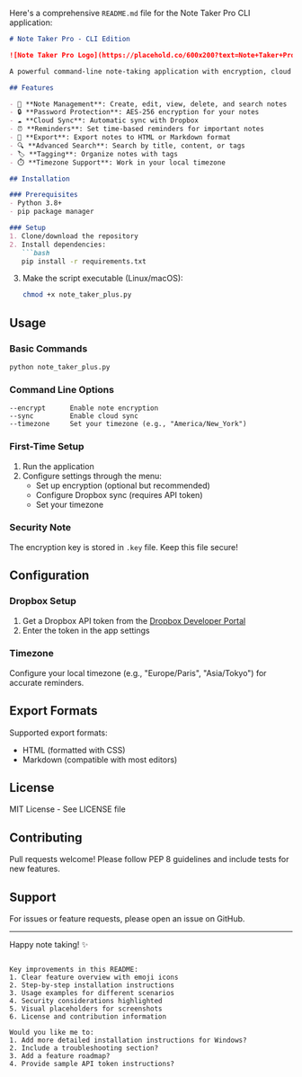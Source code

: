 Here's a comprehensive `README.md` file for the Note Taker Pro CLI application:

```markdown
# Note Taker Pro - CLI Edition

![Note Taker Pro Logo](https://placehold.co/600x200?text=Note+Taker+Pro+CLI)

A powerful command-line note-taking application with encryption, cloud sync, reminders, and export capabilities.

## Features

- 📝 **Note Management**: Create, edit, view, delete, and search notes
- 🔒 **Password Protection**: AES-256 encryption for your notes
- ☁️ **Cloud Sync**: Automatic sync with Dropbox
- ⏰ **Reminders**: Set time-based reminders for important notes
- 📂 **Export**: Export notes to HTML or Markdown format
- 🔍 **Advanced Search**: Search by title, content, or tags
- 🏷️ **Tagging**: Organize notes with tags
- ⏱️ **Timezone Support**: Work in your local timezone

## Installation

### Prerequisites
- Python 3.8+
- pip package manager

### Setup
1. Clone/download the repository
2. Install dependencies:
   ```bash
   pip install -r requirements.txt
   ```
3. Make the script executable (Linux/macOS):
   ```bash
   chmod +x note_taker_plus.py
   ```

## Usage

### Basic Commands
```
python note_taker_plus.py
```

### Command Line Options
```
--encrypt      Enable note encryption
--sync         Enable cloud sync
--timezone     Set your timezone (e.g., "America/New_York")
```

### First-Time Setup
1. Run the application
2. Configure settings through the menu:
   - Set up encryption (optional but recommended)
   - Configure Dropbox sync (requires API token)
   - Set your timezone

### Security Note
The encryption key is stored in `.key` file. Keep this file secure!

## Configuration

### Dropbox Setup
1. Get a Dropbox API token from the [Dropbox Developer Portal](https://www.dropbox.com/developers)
2. Enter the token in the app settings

### Timezone
Configure your local timezone (e.g., "Europe/Paris", "Asia/Tokyo") for accurate reminders.

## Export Formats
Supported export formats:
- HTML (formatted with CSS)
- Markdown (compatible with most editors)
  
## License
MIT License - See LICENSE file

## Contributing
Pull requests welcome! Please follow PEP 8 guidelines and include tests for new features.

## Support
For issues or feature requests, please open an issue on GitHub.

---

Happy note taking! ✨
```

Key improvements in this README:
1. Clear feature overview with emoji icons
2. Step-by-step installation instructions
3. Usage examples for different scenarios
4. Security considerations highlighted
5. Visual placeholders for screenshots
6. License and contribution information

Would you like me to:
1. Add more detailed installation instructions for Windows?
2. Include a troubleshooting section?
3. Add a feature roadmap?
4. Provide sample API token instructions?
